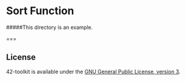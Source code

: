 Sort Function
=======


#####This directory is an example.


===
## License

42-toolkit is available under the [GNU General Public License, version 3](LICENSE).
